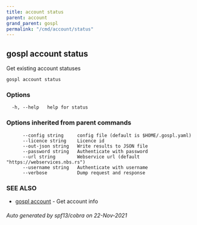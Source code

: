 ```yaml
---
title: account status  
parent: account  
grand_parent: gospl  
permalink: "/cmd/account/status"
---
```

## gospl account status

Get existing account statuses

```
gospl account status
```

### Options

```
  -h, --help   help for status
```

### Options inherited from parent commands

```
      --config string     config file (default is $HOME/.gospl.yaml)
      --licence string    Licence id
      --out-json string   Write results to JSON file
      --password string   Authenticate with password
      --url string        Webservice url (default "https://webservices.nbs.rs")
      --username string   Authenticate with username
      --verbose           Dump request and response
```

### SEE ALSO

* [gospl account](index.md)	 - Get account info

###### Auto generated by spf13/cobra on 22-Nov-2021

